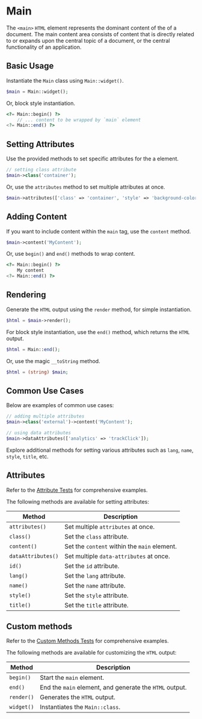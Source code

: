 # Main

The `<main>` `HTML` element represents the dominant content of the <body> of a document. The main content area consists
of content that is directly related to or expands upon the central topic of a document, or the central functionality of
an application.

## Basic Usage

Instantiate the `Main` class using `Main::widget()`.

```php
$main = Main::widget();
```

Or, block style instantiation.

```php
<?= Main::begin() ?>
    // ... content to be wrapped by `main` element
<?= Main::end() ?>
```

## Setting Attributes

Use the provided methods to set specific attributes for the a element.

```php
// setting class attribute
$main->class('container');
```

Or, use the `attributes` method to set multiple attributes at once.

```php
$main->attributes(['class' => 'container', 'style' => 'background-color: #eee;']);
```

## Adding Content

If you want to include content within the `main` tag, use the `content` method.

```php
$main->content('MyContent');
```

Or, use `begin()` and `end()` methods to wrap content.

```php
<?= Main::begin() ?>
    My content
<?= Main::end() ?>
```

## Rendering

Generate the `HTML` output using the `render` method, for simple instantiation. 

```php
$html = $main->render();
```

For block style instantiation, use the `end()` method, which returns the `HTML` output.

```php
$html = Main::end();
```

Or, use the magic `__toString` method.

```php
$html = (string) $main;
```

## Common Use Cases

Below are examples of common use cases:

```php
// adding multiple attributes
$main->class('external')->content('MyContent');

// using data attributes
$main->dataAttributes(['analytics' => 'trackClick']);
```

Explore additional methods for setting various attributes such as `lang`, `name`, `style`, `title`, etc.

## Attributes

Refer to the [Attribute Tests](https://github.com/php-forge/html/blob/main/tests/Layout/Main/AttributeTest.php) for
comprehensive examples.

The following methods are available for setting attributes:

| Method            | Description                                                                                      |
| ----------------- | ------------------------------------------------------------------------------------------------ |
| `attributes()`    | Set multiple `attributes` at once.                                                               |
| `class()`         | Set the `class` attribute.                                                                       |
| `content()`       | Set the `content` within the `main` element.                                                     |
| `dataAttributes()`| Set multiple `data-attributes` at once.                                                          |
| `id()`            | Set the `id` attribute.                                                                          |
| `lang()`          | Set the `lang` attribute.                                                                        |
| `name()`          | Set the `name` attribute.                                                                        |
| `style()`         | Set the `style` attribute.                                                                       |
| `title()`         | Set the `title` attribute.                                                                       |

## Custom methods

Refer to the [Custom Methods Tests](https://github.com/php-forge/html/blob/main/tests/Layout/Main/CustomMethodTest.php)
for comprehensive examples.

The following methods are available for customizing the `HTML` output:

| Method    | Description                                                                                              |
| --------- | -------------------------------------------------------------------------------------------------------- |
| `begin() `| Start the `main` element.                                                                                |
| `end()`   | End the `main` element, and generate the `HTML` output.                                                  |
| `render()`| Generates the `HTML` output.                                                                             |
| `widget()`| Instantiates the `Main::class`.                                                                          |
